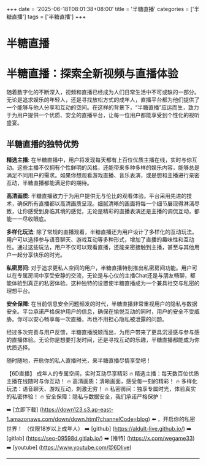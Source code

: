+++
date = '2025-06-18T08:01:38+08:00'
title = '半糖直播'
categories = ['半糖直播']
tags = ['半糖直播']
+++

# 半糖直播

# 半糖直播：探索全新视频与直播体验

随着数字化的不断深入，视频和直播已经成为人们日常生活中不可或缺的一部分。无论是追求娱乐的年轻人，还是寻找放松方式的成年人，直播平台都为他们提供了一个能够与他人分享和互动的空间。在这样的背景下，“半糖直播”应运而生，致力于为用户提供一个优质、安全的直播平台，让每一位用户都能享受到个性化的视听盛宴。

## 半糖直播的独特优势

**精选主播**: 在半糖直播中，用户将发现每天都有上百位优质主播在线，实时与你互动。这些主播不仅拥有个性鲜明的风格，还能带来多种多样的娱乐内容，能够总是满足不同用户的需求。如果你想观看游戏直播、音乐表演，或是想和主播进行亲密互动，半糖直播都能满足你的期待。

**高清画质**: 半糖直播致力于为用户提供无与伦比的观看体验。平台采用先进的技术，确保所有直播都以高清画质呈现。细腻清晰的画面将每一个细节展现得淋漓尽致，让你感受到身临其境的感觉，无论是精彩的直播表演还是主播的调侃互动，都能一一尽收眼底。

**多样化玩法**: 除了常规的直播观看，半糖直播还为用户设计了多样化的互动玩法。用户可以选择参与语音聊天、游戏互动等多种形式，增加了直播的趣味性和互动性。通过这些玩法，用户不仅可以观看直播，还能亲密接触到主播，甚至与其他用户一起分享快乐的时光。

**私密房间**: 对于追求更私人空间的用户，半糖直播特别推出私密房间功能。用户可以在专属房间中享受安静的交流，无论是与心仪的主播Chat还是与朋友畅聊，都能体验到真正的私密体验。这种独特的设置使半糖直播成为一个兼具社交与私密的理想平台。

**安全保障**: 在当前信息安全问题频发的时代，半糖直播非常重视用户的隐私与数据安全。平台承诺严格保护用户的信息，确保在愉悦互动的同时，用户的安全不受威胁。你可以安心畅享每一次直播，再也不用担心隐私被泄露的问题。

经过多次完善与用户反馈，半糖直播脱颖而出，为用户带来了更具沉浸感与参与感的直播体验。无论你是想要打发时间，还是寻找互动的乐趣，半糖直播都能成为你优质选择。

随时随地，开启你的私人直播时光，来半糖直播尽情享受吧！

【6D直播】
成年人的专属空间，实时互动尽享精彩
🔥 精选主播：每天数百位优质主播在线随时与你互动！
🔥 高清画质：清晰画面，感受每一刻的精彩！
🔥 多样化玩法：语音聊天、游戏互动，刺激无穷！
🔥 私密房间：独享专属时光，体验真实的私密体验！
🔥 安全保障：隐私与数据安全，我们承诺严格保护！

➡️ [立即下载] (https://down123.s3.ap-east-1.amazonaws.com/down/down.html?channelCode=blog) ⬅️ ，开启你的私密世界！
（仅限18岁以上成年人）
➡️ [github] (https://aldult-live.github.io/)
➡️ [gitlab] (https://seo-09598d.gitlab.io/)
➡️ [推特] (https://x.com/wegame33)
➡️ [youtube] (https://www.youtube.com/@6Dlive)

---
